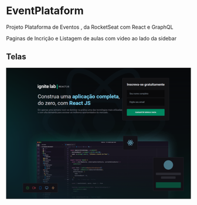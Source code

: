 # EventPlataform

Projeto Plataforma de Eventos , da RocketSeat com React e GraphQL

Paginas de Incrição e Listagem de aulas com video ao lado da sidebar

## Telas

![CREATE SUBSCRIBE](https://github.com/fernandaos12/EventPlataform/blob/master/src/assets/subscribe.png)


